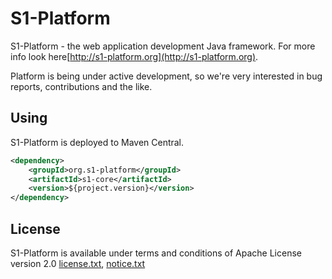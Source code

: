 S1-Platform
===========

S1-Platform - the web application development Java framework.
For more info look here[http://s1-platform.org](http://s1-platform.org).

Platform is being under active development, so we're very interested in bug reports,
contributions and the like.

Using
-----

S1-Platform is deployed to Maven Central.

```xml
<dependency>
    <groupId>org.s1-platform</groupId>
    <artifactId>s1-core</artifactId>
    <version>${project.version}</version>
</dependency>
```

License
-------

S1-Platform is available under terms and conditions of Apache License version 2.0 [license.txt](https://raw.github.com/s1-platform/s1/master/S1-LICENSE.txt), [notice.txt](https://raw.github.com/s1-platform/s1/master/S1-NOTICE.txt)